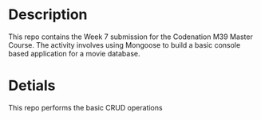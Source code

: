 # Description

This repo contains the Week 7 submission for the Codenation M39 Master Course.
The activity involves using Mongoose to build a basic console based application
for a movie database. 

# Detials

This repo performs the basic CRUD operations

